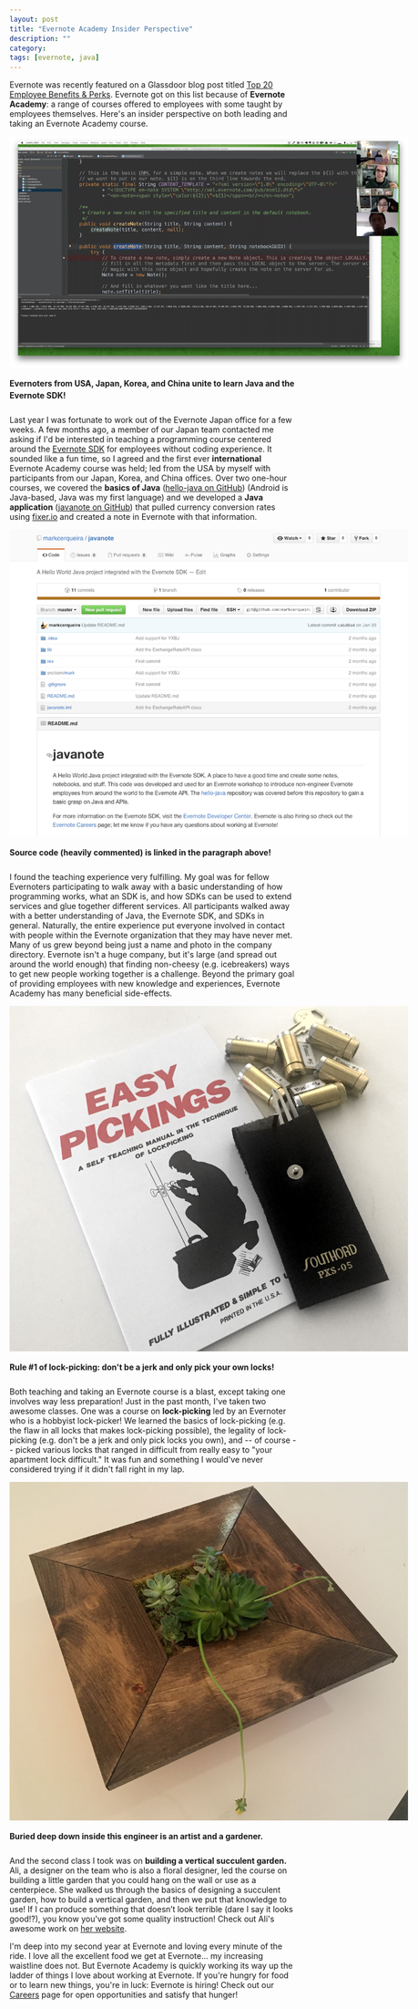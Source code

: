 ```yaml
---
layout: post
title: "Evernote Academy Insider Perspective"
description: ""
category: 
tags: [evernote, java]
---
```


Evernote was recently featured on a Glassdoor blog post titled [Top 20 Employee Benefits & Perks][1]. Evernote got on this list because of **Evernote Academy**: a range of courses offered to employees with some taught by employees themselves. Here's an insider perspective on both leading and taking an Evernote Academy course. 

<div>
	<img class="rounded-corners" style="max-width: 700px; border: 0px;" src="/assets/images/posts/2016-03-06/academy.png"/>
	<p class="caption-text" style="line-height: 1.5em; margin-bottom: 24px;"><strong>Evernoters from USA, Japan, Korea, and China unite to learn Java and the Evernote SDK!</strong></p>
</div>

Last year I was fortunate to work out of the Evernote Japan office for a few weeks. A few months ago, a member of our Japan team contacted me asking if I'd be interested in teaching a programming course centered around the [Evernote SDK][2] for employees without coding experience. It sounded like a fun time, so I agreed and the first ever **international** Evernote Academy course was held; led from the USA by myself with participants from our Japan, Korea, and China offices. Over two one-hour courses, we covered the **basics of Java** ([hello-java on GitHub][3]) (Android is Java-based, Java was my first language) and we developed a **Java application** ([javanote on GitHub][4]) that pulled currency conversion rates using [fixer.io][5] and created a note in Evernote with that information.

<div>
	<img class="rounded-corners" style="max-width: 700px; border: 0px;" src="/assets/images/posts/2016-03-06/source.png"/>
	<p class="caption-text" style="line-height: 1.5em; margin-bottom: 24px;"><strong>Source code (heavily commented) is linked in the paragraph above!</strong></p>
</div>

I found the teaching experience very fulfilling. My goal was for fellow Evernoters participating to walk away with a basic understanding of how programming works, what an SDK is, and how SDKs can be used to extend services and glue together different services. All participants walked away with a better understanding of Java, the Evernote SDK, and SDKs in general. Naturally, the entire experience put everyone involved in contact with people within the Evernote organization that they may have never met. Many of us grew beyond being just a name and photo in the company directory. Evernote isn't a huge company, but it's large (and spread out around the world enough) that finding non-cheesy (e.g. icebreakers) ways to get new people working together is a challenge. Beyond the primary goal of providing employees with new knowledge and experiences, Evernote Academy has many beneficial side-effects.

<div>
	<img class="rounded-corners" style="max-width: 700px; border: 0px;" src="/assets/images/posts/2016-03-06/lockpicking.png"/>
	<p class="caption-text" style="line-height: 1.5em; margin-bottom: 24px;"><strong>Rule #1 of lock-picking: don't be a jerk and only pick your own locks!</strong></p>
</div>

Both teaching and taking an Evernote course is a blast, except taking one involves way less preparation! Just in the past month, I've taken two awesome classes. One was a course on **lock-picking** led by an Evernoter who is a hobbyist lock-picker! We learned the basics of lock-picking (e.g. the flaw in all locks that makes lock-picking possible), the legality of lock-picking (e.g. don't be a jerk and only pick locks you own), and -- of course -- picked various locks that ranged in difficult from really easy to "your apartment lock difficult." It was fun and something I would've never considered trying if it didn't fall right in my lap. 

<div>
	<img class="rounded-corners" style="max-width: 700px; border: 0px;" src="/assets/images/posts/2016-03-06/vertical.png"/>
	<p class="caption-text" style="line-height: 1.5em; margin-bottom: 24px;"><strong>Buried deep down inside this engineer is an artist and a gardener.</strong></p>
</div>

And the second class I took was on **building a vertical succulent garden.** Ali, a designer on the team who is also a floral designer, led the course on building a little garden that you could hang on the wall or use as a centerpiece. She walked us through the basics of designing a succulent garden, how to build a vertical garden, and then we put that knowledge to use! If I can produce something that doesn’t look terrible (dare I say it looks good!?), you know you've got some quality instruction! Check out Ali's awesome work on [her website][7]. 

I'm deep into my second year at Evernote and loving every minute of the ride. I love all the excellent food we get at Evernote... my increasing waistline does not. But Evernote Academy is quickly working its way up the ladder of things I love about working at Evernote. If you're hungry for food or to learn new things, you're in luck: Evernote is hiring! Check out our [Careers][6] page for open opportunities and satisfy that hunger!

[1]: https://www.glassdoor.com/blog/top-20-employee-benefits-perks/
[2]: https://dev.evernote.com/doc/
[3]: https://github.com/markcerqueira/hello-java
[4]: https://github.com/markcerqueira/javanote
[5]: http://fixer.io
[6]: https://evernote.com/careers/
[7]: http://alialbiani.com/floral/